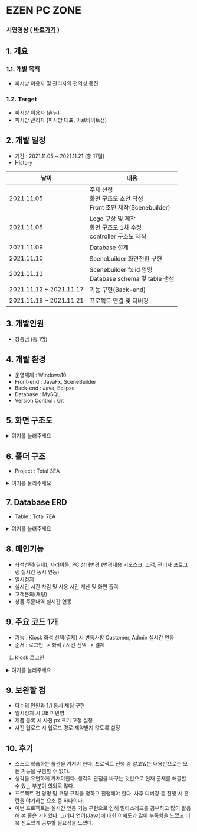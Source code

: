 # EZEN PC ZONE

### 시연영상 ( [바로가기](https://www.youtube.com/watch?v=xJC-KUXr47k) )

## 1. 개요
### 1.1. 개발 목적
- 피시방 이용자 및 관리자의 편의성 증진

### 1.2. Target
- 피시방 이용자 (손님)
- 피시방 관리자 (피시방 대표, 아르바이트생)

## 2. 개발 일정
- 기간 : 2021.11.05 ~ 2021.11.21 (총 17일)
- History

|날짜|내용|
|----|----|
|2021.11.05|주제 선정 <br>화면 구조도 초안 작성<br>Front 초안 제작(Scenebuilder)|
|2021.11.08|Logo 구상 및 제작<br>화면 구조도 1차 수정<br>controller 구조도 제작</br>|
|2021.11.09|Database 설계|
|2021.11.10|Scenebuilder 화면전환 구현|
|2021.11.11|Scenebuilder fx:id 명명<br>Database schema 및 table 생성</br>|
|2021.11.12 ~ 2021.11.17|기능 구현(Back-end)|
|2021.11.18 ~ 2021.11.21|프로젝트 연결 및 디버깅|

## 3. 개발인원
- 장용범 (총 1명)

## 4. 개발 환경
- 운영체제 : Windows10
- Front-end : JavaFx, SceneBuilder
- Back-end : Java, Eclipse
- Database : MySQL
- Version Control : Git

## 5. 화면 구조도
<details>
<summary>여기를 눌러주세요</summary>
<div markdown="1">       

![그림1](https://user-images.githubusercontent.com/87436495/148365412-4378dfc2-398c-42bd-a3af-8b385f28f8a9.png)
</div>
</details>



## 6. 폴더 구조
- Project : Total 3EA
<details>
<summary>여기를 눌러주세요</summary>
<div markdown="1">       

![7f5db1d4-9583-4db2-8a17-a0278132a19b](https://user-images.githubusercontent.com/87436495/148635544-fea89a05-15dd-415c-a046-edcad3f96e6a.png)
</div>
</details>

## 7. Database ERD  
- Table : Total 7EA  
<details>
<summary>여기를 눌러주세요</summary>
<div markdown="1">       

![211119_erd](https://user-images.githubusercontent.com/87436495/142559102-8652b249-c012-49e9-bef6-6fde86fbe444.png)</div>
</details>


## 8. 메인기능
- 좌석선택(결제), 자리이동, PC 상태변경 (변경내용 키오스크, 고객, 관리자 프로그램 실시간 동시 연동)
- 일시정지
- 실시간 시간 차감 및 사용 시간 계산 및 화면 출력
- 고객문의(채팅)
- 상품 주문내역 실시간 연동

## 9. 주요 코드 1개
- 기능 : Kiosk 좌석 선택(결제) 시 변동사항 Customer, Admin 실시간 연동
- 순서 : 로그인 -> 좌석 / 시간 선택 -> 결제

1. Kiosk 로그인
<details>
<summary>여기를 눌러주세요</summary>
<div markdown="1">       

![untitled (1)](https://user-images.githubusercontent.com/87436495/148914216-6cfc59ef-38ae-4153-83a0-a984791abd0c.png)
</div>
</details>

## 9. 보완할 점
- 다수의 인원과 1:1 동시 채팅 구현
- 일시정지 시 DB 미반영
- 제품 등록 시 사진 px 크기 고정 설정
- 사진 업로드 시 업로드 경로 제약받지 않도록 설정

## 10. 후기
- 스스로 학습하는 습관을 가져야 한다. 프로젝트 진행 중 알고있는 내용만으로는 모든 기능을 구현할 수 없다.
- 생각을 유연하게 가져야한다. 생각의 관점을 바꾸는 것만으로 현재 문제를 해결할 수 있는 부분이 의외로 많다.
- 프로젝트 전 명명 및 코딩 규칙을 정하고 진행해야 한다. 차후 디버깅 등 진행 시 혼란을 야기하는 요소 중 하나이다.
- 이번 프로젝트는 실시간 연동 기능 구현으로 인해 멀티스레드를 공부하고 많이 활용해 본 좋은 기회였다. 그러나 언어(Java)에 대한 이해도가 많이 부족함을 느꼈고 더욱 심도있게 공부할 필요성을 느꼈다.




<!-- 이번 프로젝트를 진행하면서 느낀 것은 2가지입니다.

첫째는 스스로 학습하는 것입니다. 프로젝트의 주요 기능이 멀티스레드로 시작 당시에 알고있는 내용만으로는 모든 기능을 구현할 수 없었습니다. 책과 인터넷을 통해 멀티스레드를 공부하고, 프로젝트 내에서의 상황에 대응시키기 위해 어떻게 해야하는지 계속 고민하고, 검색하고, 배웠습니다.
둘째는 생각의 유연하게 가지는 것입니다. 어렵다고 생각되는 문제 중의 일부를 단지 생각의 관점을 바꾼 것이 실마리가 되어 해결할 수 있었습니다. 이 경험은 어떤 어려운 코드를 만났을 때 Why?와 How?를 스스로 다시 생각해 볼 수 있게 했습니다.
프로젝트를 진행하면서 스스로 학습하는 습관과 스스로 문제에 대해 생각하고 해결하는 능력을 키웠습니다.



첫째는 명명 및 코딩 규칙의 필요성입니다. 프로젝트 진행 당시 파일명, 메소드명에 대해 크게 신경쓰지 않고 불규칙적으로 만들었습니다. 하지만 코드가 복잡해지고, 에러가 계속 발생하면서 디버깅을 할 때 규칙성이 없어서 혼란스러웠습니다.

- 프로젝트에서 왜 코드 형식, 명명 규칙 등에 대해 가이드를 세우는지 체감하게 되었습니다. 프로젝트 진행 시 파일명 등의 이름에 대해 별다른 중요성을 느끼지 못했습니다. 하지만 점점 복잡해지면서 
- 멀티스레드의 개념에 대해 좀 더 깊게 공부하고 활용할 수 있는 
프로젝트 진행 시 어려웠던 점
1. 3개 프로젝트 동시 연동
2. 1:1 동시 채팅
3. 실시간 시간 차감 및 사용시간 계산
처음 접근 :
현재 시간 - 로그인 시간으로 생각
db는 timestamp로 만들고 실시간으로 현재시간을 계속 업데이트 하며 동시에 로그인 시간을 빼는 것 실패

생각을 다르게 접근
날짜를 생각하지 않고 로그인 시작 시 0으로 시작
시간 차감 및 사용 시간은 시간과 시간을 빼는 것이 아니라 각자 1초 차감, 1초 증가로 별개로 계산


5. 멀티스레드 기능이 들어간 것 2개 이상을 하나의 화면에 담는 것

배운 것
1. 멀티스레드
좌석선택, 자리이동, 시간 출력, 주문, 채팅 등 실시간으로 연동하는 기술을 많이 사용해야 했습니다. 처음부터 멀티스레드의 개념,

2. 생각의 유연함의 중요성

프로젝트 진행 당시 문제 중 실시간 시간 계산 및 화면 출력 기능을 구현하는 문제는 생각의 관점을 바꾸는 것으로 해결할 수 있었습니다. <br>
처음에는 현재 시간와 로그인 시간를 빼는 것으로 가능할 것으로 생각하고 접근했습니다. 그러나 현재 시간을 실시간으로 계속 업데이트하며 동시에 DB에
업데이트하여 로그인 시간을 빼는 것을 실패했습니다.

이후 다르게 접근하여 날짜를 생각하지 않고 로그인 시 0으로 시작하는 것으로 생각했습니다. 그리고 
시간 차감 및 사용 시간은 시간 데이터를 빼는 방식이 아니라 각자 1초 차감, 1초 증가로 별개로 계산하여 DB에 업데이트하고 화면에 출력할 수 있었습니다.

이 문제 해결의 경험은 생각의 방식에 따라 어렵다고 생각되는 문제도 문제를 해결할 수 있는 실마리가 되어 문제를 해결할 수 있었다.


아쉬운 것
 -->

